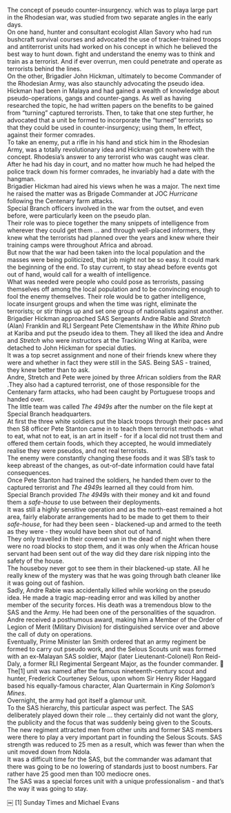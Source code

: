 The concept of pseudo counter-insurgency. which was to playa large part in the Rhodesian war, was studied from two separate angles in the early days.  
On one hand, hunter and consultant ecologist Allan Savory who had run bushcraft survival courses and advocated the use of tracker-trained troops and antiterrorist units had worked on his concept in which he believed the best way to hunt down. fight and understand the enemy was to think and train as a terrorist. And if ever overrun, men could penetrate and operate as terrorists behind the lines.  
On the other, Brigadier John Hickman, ultimately to become Commander of the Rhodesian Army, was also staunchly advocating the pseudo idea.  
Hickman had been in Malaya and had gained a wealth of knowledge about pseudo-operations, gangs and counter-gangs. As well as having researched the topic, he had written papers on the benefits to be gained from “turning” captured terrorists. Then, to take that one step further, he advocated that a unit be formed to incorporate the “turned” terrorists so that they could be used in counter-insurgency; using them, In effect, against their former comrades.  
To take an enemy, put a rifle in his hand and stick him in the Rhodesian Army, was a totally revolutionary idea and Hickman got nowhere with the concept.
Rhodesia’s answer to any terrorist who was caught was clear. After he had his day in court, and no matter how much he had helped the police track down his former comrades, he invariably had a date with the hangman.  
Brigadier Hickman had aired his views when he was a major. The next time he raised the matter was as Brigade Commander at JOC _Hurricane_ following the Centenary farm attacks.  
Special Branch officers involved in the war from the outset, and even before, were particularly keen on the pseudo plan.  
Their role was to piece together the many snippets of intelligence from wherever they could get them ... and through well-placed informers, they knew what the terrorists had planned over the years and knew where their training camps were throughout Africa and abroad.  
But now that the war had been taken into the local population and the masses were being politicized, that job might not be so easy. It could mark the beginning of the end. To stay current, to stay ahead before events got out of hand, would call for a wealth of intelligence.  
What was needed were people who could pose as terrorists, passing themselves off among the local population and to be convincing enough to fool the enemy themselves. Their role would be to gather intelligence, locate insurgent groups and when the time was right, eliminate the terrorists; or stir things up and set one group of nationalists against another.  
Brigadier Hickman approached SAS Sergeants Andre Rabie and _Stretch_ (Alan) Franklin and RLI Sergeant Pete Clementshaw in the _White Rhino_ pub at Kariba and put the pseudo idea to them. They all liked the idea and Andre and _Stretch_ who were instructors at the Tracking Wing at Kariba, were detached to John Hickman for special duties.  
It was a top secret assignment and none of their friends knew where they were and whether in fact they were still in the SAS. Being SAS - trained, they knew better than to ask.  
Andre, Stretch and Pete were joined by three African soldiers from the RAR .They also had a captured terrorist, one of those responsible for the Centenary farm attacks, who had been caught by Portuguese troops and handed over.  
The little team was called _The 4949s_ after the number on the file kept at Special Branch headquarters.  
At first the three white soldiers put the black troops through their paces and then S8 officer Pete Stanton came in to teach them terrorist methods - what to eat, what not to eat, is an art in itself - for if a local did not trust them and offered them certain foods, which they accepted, he would immediately realise they were pseudos, and not real terrorists.  
The enemy were constantly changing these foods and it was SB’s task to keep abreast of the changes, as out-of-date information could have fatal consequences.  
Once Pete Stanton had trained the soldiers, he handed them over to the captured terrorist and _The 4949s_ learned all they could from him.  
Special Branch provided _The 4949s_ with their money and kit and found them a _safe-house_ to use between their deployments.  
It was still a highly sensitive operation and as the north-east remained a hot area, fairly elaborate arrangements had to be made to get them to their _safe-house_, for had they been seen - blackened-up and armed to the teeth as they were - they would have been shot out of hand.  
They only travelled in their covered van in the dead of night when there were no road blocks to stop them, and it was only when the African house servant had been sent out of the way did they dare risk nipping into the safety of the house.  
The houseboy never got to see them in their blackened-up state. All he really knew of the mystery was that he was going through bath cleaner like it was going out of fashion.  
Sadly, Andre Rabie was accidentally killed while working on the pseudo idea. He made a tragic map-reading error and was killed by another member of the security forces. His death was a tremendous blow to the SAS and the Army. He had been one of the personalities of the squadron. Andre received a posthumous award, making him a  Member of the Order of Legion of Merit (Military Division) for distinguished service over and above the call of duty on operations.  
Eventually, Prime Minister Ian Smith ordered that an army regiment be formed to carry out pseudo work, and the Selous Scouts unit was formed with an ex-Malayan SAS soldier, Major (later Lieutenant-Colonel) Ron Reid-Daly, a former RLI Regimental Sergeant Major, as the founder commander.
 The[1] unit was named after the famous nineteenth-century scout and hunter, Frederick Courteney Selous, upon whom Sir Henry Rider Haggard based his equally-famous character, Alan Quartermain in _King Solomon’s Mines_.  
Overnight, the army had got itself a glamour unit.  
To the SAS hierarchy, this particular aspect was perfect. The SAS deliberately played down their role ... they certainly did not want the glory, the publicity and the focus that was suddenly being given to the Scouts.
The new regiment attracted men from other units and former SAS members were there to play a very important part in founding the Selous Scouts. SAS strength was reduced to 25 men as a result, which was fewer than when the unit moved down from Ndola.  
It was a difficult time for the SAS, but the commander was adamant that there was going to be no lowering of standards just to boost numbers. Far rather have 25 good men than 100 mediocre ones.  
The SAS was a special forces unit with a unique professionalism - and that’s the way it was going to stay.

￼
[1] Sunday Times and Michael Evans
